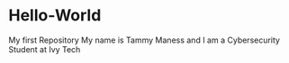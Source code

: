 # Hello-World
My first Repository
My name is Tammy Maness and I am a Cybersecurity Student at Ivy Tech
